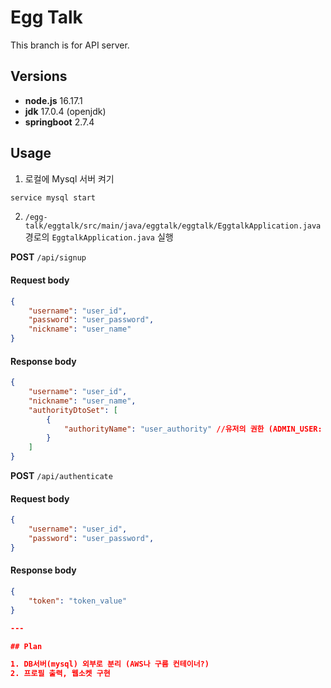 # Egg Talk
This branch is for API server.

## Versions

- <b>node.js</b> 16.17.1
- <b>jdk</b> 17.0.4 (openjdk)
- <b>springboot</b> 2.7.4

## Usage

1. 로컬에 Mysql 서버 켜기
```bash
service mysql start
```

2. `/egg-talk/eggtalk/src/main/java/eggtalk/eggtalk/EggtalkApplication.java` 경로의 `EggtalkApplication.java` 실행



<b>POST</b> `/api/signup`

#### Request body
```json
{
    "username": "user_id",
    "password": "user_password",
    "nickname": "user_name"
}
```
#### Response body

```json
{
    "username": "user_id",
    "nickname": "user_name",
    "authorityDtoSet": [
        {
            "authorityName": "user_authority" //유저의 권한 (ADMIN_USER: 관리자, ROLE_USER: 일반 유저)
        }
    ]
}
```
<b>POST</b> `/api/authenticate`

#### Request body
```json
{
    "username": "user_id",
    "password": "user_password",
}
```

#### Response body
```json
{
    "token": "token_value"
}

---

## Plan

1. DB서버(mysql) 외부로 분리 (AWS나 구름 컨테이너?)
2. 프로필 출력, 웹소켓 구현